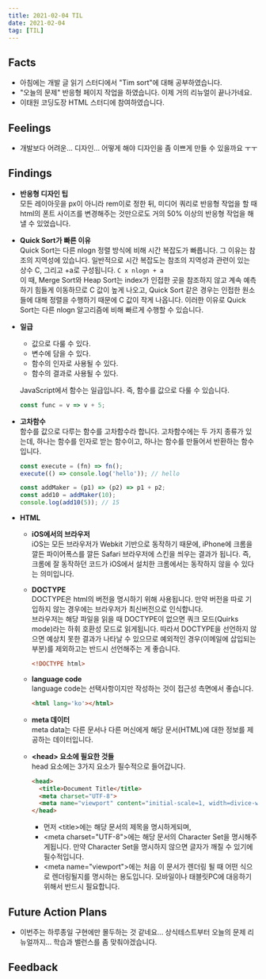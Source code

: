 ```yaml
---
title: 2021-02-04 TIL
date: 2021-02-04
tag: [TIL]
---
```


## Facts

- 아침에는 개발 글 읽기 스터디에서 "Tim sort"에 대해 공부하였습니다.
- "오늘의 문제" 반응형 페이지 작업을 하였습니다. 이제 거의 리뉴얼이 끝나가네요.
- 이태원 코딩도장 HTML 스터디에 참여하였습니다.

## Feelings

- 개발보다 어려운... 디자인... 어떻게 해야 디자인을 좀 이쁘게 만들 수 있을까요 ㅜㅜ

## Findings

- **반응형 디자인 팁**  
  모든 레이아웃을 px이 아니라 rem이로 정한 뒤, 미디어 쿼리로 반응형 작업을 할 때 html의 폰트 사이즈를 변경해주는 것만으로도 거의 50% 이상의 반응형 작업을 해낼 수 있었습니다.

- **Quick Sort가 빠른 이유**  
  Quick Sort는 다른 nlogn 정렬 방식에 비해 시간 복잡도가 빠릅니다. 그 이유는 참조의 지역성에 있습니다. 일반적으로 시간 복잡도는 참조의 지역성과 관련이 있는 상수 C, 그리고 +a로 구성됩니다. `C x nlogn + a`  
  이 때, Merge Sort와 Heap Sort는 index가 인접한 곳을 참조하지 않고 계속 예측하기 힘들게 이동하므로 C 값이 높게 나오고, Quick Sort 같은 경우는 인접한 원소들에 대해 정렬을 수행하기 때문에 C 값이 작게 나옵니다. 이러한 이유로 Quick Sort는 다른 nlogn 알고리즘에 비해 빠르게 수행할 수 있습니다.

- **일급**  
  - 값으로 다룰 수 있다.
  - 변수에 담을 수 있다.
  - 함수의 인자로 사용될 수 있다.
  - 함수의 결과로 사용될 수 있다.

  JavaScript에서 함수는 일급입니다. 즉, 함수를 값으로 다룰 수 있습니다.

    ```js
    const func = v => v + 5;
    ```

- **고차함수**  
  함수를 값으로 다루는 함수를 고차함수라 합니다. 고차함수에는 두 가지 종류가 있는데, 하나는 함수를 인자로 받는 함수이고, 하나는 함수를 만들어서 반환하는 함수입니다.

    ```js
    const execute = (fn) => fn();
    execute(() => console.log('hello')); // hello

    const addMaker = (p1) => (p2) => p1 + p2;
    const add10 = addMaker(10);
    console.log(add10(5)); // 15
    ```

- **HTML**  
  - **iOS에서의 브라우저**  
    iOS는 모든 브라우저가 Webkit 기반으로 동작하기 때문에, iPhone에 크롬을 깔든 파이어폭스를 깔든 Safari 브라우저에 스킨을 씌우는 결과가 됩니다. 즉, 크롬에 잘 동작하던 코드가 iOS에서 설치한 크롬에서는 동작하지 않을 수 있다는 의미입니다.
  - **DOCTYPE**  
    DOCTYPE은 html의 버전을 명시하기 위해 사용됩니다. 만약 버전을 따로 기입하지 않는 경우에는 브라우저가 최신버전으로 인식합니다.  
    브라우저는 해당 파일을 읽을 때 DOCTYPE이 없으면 쿼크 모드(Quirks mode)라는 하휘 호환성 모드로 읽게됩니다. 따라서 DOCTYPE을 선언하지 않으면 예상치 못한 결과가 나타날 수 있으므로 예외적인 경우(이메일에 삽입되는 부분)를 제외하고는 반드시 선언해주는 게 좋습니다.

      ```html
      <!DOCTYPE html>
      ```
  - **language code**  
    language code는 선택사항이지만 작성하는 것이 접근성 측면에서 좋습니다.

      ```html
      <html lang='ko'></html>
      ```
  - **meta 데이터**  
    meta data는 다른 문서나 다른 머신에게 해당 문서(HTML)에 대한 정보를 제공하는 데이터입니다.
  - **\<head\> 요소에 필요한 것들**  
    head 요소에는 3가지 요소가 필수적으로 들어갑니다.

      ```html
      <head>
        <title>Document Title</title>
        <meta charset="UTF-8">
        <meta name="viewport" content="initial-scale=1, width=divice-width">
      </head>
      ```

    - 먼저 \<title\>에는 해당 문서의 제목을 명시하게되며,  
    - \<meta charset="UTF-8"\>에는 해당 문서의 Character Set을 명시해주게됩니다. 만약 Character Set을 명시하지 않으면 글자가 깨질 수 있기에 필수적입니다.
    - \<meta name="viewport"\>에는 처음 이 문서가 렌더링 될 때 어떤 식으로 렌더링될지를 명시하는 용도입니다. 모바일이나 태블릿PC에 대응하기 위해서 반드시 필요합니다.

## Future Action Plans

- 이번주는 하루종일 구현에만 몰두하는 것 같네요... 상식테스트부터 오늘의 문제 리뉴얼까지... 학습과 밸런스를 좀 맞춰야겠습니다.

## Feedback
